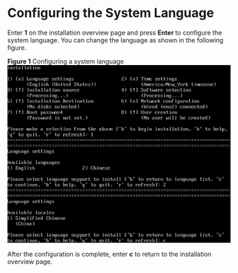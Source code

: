 # Configuring the System Language<a name="EN-US_TOPIC_0214071163"></a>

Enter  **1**  on the installation overview page and press  **Enter**  to configure the system language. You can change the language as shown in the following figure.

**Figure  1**  Configuring a system language<a name="en-us_topic_0155778953_en-us_topic_0151920795_fb355badb7c3f43b9855a0817c4c34a22"></a>  
![](figures/configuring-a-system-language.png "configuring-a-system-language")

After the configuration is complete, enter  **c**  to return to the installation overview page.

